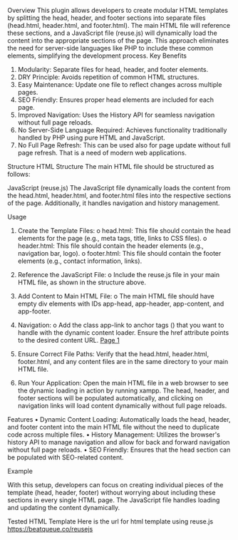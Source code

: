 
Overview
This plugin allows developers to create modular HTML templates by splitting the head, header, and footer sections into separate files (head.html, header.html, and footer.html). The main HTML file will reference these sections, and a JavaScript file (reuse.js) will dynamically load the content into the appropriate sections of the page. This approach eliminates the need for server-side languages like PHP to include these common elements, simplifying the development process.
Key Benefits
1.	Modularity: Separate files for head, header, and footer elements.
2.	DRY Principle: Avoids repetition of common HTML structures.
3.	Easy Maintenance: Update one file to reflect changes across multiple pages.
4.	SEO Friendly: Ensures proper head elements are included for each page.
5.	Improved Navigation: Uses the History API for seamless navigation without full page reloads.
6.	No Server-Side Language Required: Achieves functionality traditionally handled by PHP using pure HTML and JavaScript.
7.	No Full Page Refresh: This can be used also for page update without full page refresh. That is a need of modern web applications.

Structure
HTML Structure
The main HTML file should be structured as follows:
 
JavaScript (reuse.js)
The JavaScript file dynamically loads the content from the head.html, header.html, and footer.html files into the respective sections of the page. Additionally, it handles navigation and history management.


Usage

1.	Create the Template Files:
o	head.html: This file should contain the head elements for the page (e.g., meta tags, title, links to CSS files).
o	header.html: This file should contain the header elements (e.g., navigation bar, logo).
o	footer.html: This file should contain the footer elements (e.g., contact information, links).

2.	Reference the JavaScript File:
o	Include the reuse.js file in your main HTML file, as shown in the structure above.

3.	Add Content to Main HTML File:
o	The main HTML file should have empty div elements with IDs app-head, app-header, app-content, and app-footer.

4.	Navigation:
o	Add the class app-link to anchor tags (<a>) that you want to handle with the dynamic content loader. Ensure the href attribute points to the desired content URL.
<a href="content/page1.html" class="app-link">Page 1</a>

5.	Ensure Correct File Paths:
 Verify that the head.html, header.html, footer.html, and any content files are in the same directory to your main HTML file.

6.	Run Your Application:
Open the main HTML file in a web browser to see the dynamic loading in action by running xampp. The head, header, and footer sections will be populated automatically, and clicking on navigation links will load content dynamically without full page reloads.


Features
•	Dynamic Content Loading: 
Automatically loads the head, header, and footer content into the main HTML file without the need to duplicate code across multiple files.
•	History Management: 
Utilizes the browser's history API to manage navigation and allow for back and forward navigation without full page reloads.
•	SEO Friendly: 
Ensures that the head section can be populated with SEO-related content.

Example
 

With this setup, developers can focus on creating individual pieces of the template (head, header, footer) without worrying about including these sections in every single HTML page. The JavaScript file handles loading and updating the content dynamically.



Tested HTML Template
Here is the url for html template using reuse.js
https://beatqueue.co/reusejs

 

